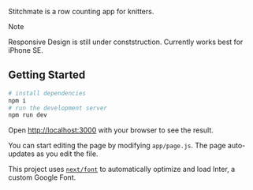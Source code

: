Stitchmate is a row counting app for knitters. 

> [!NOTE]  
> Responsive Design is still under conststruction. Currently works best for iPhone SE. 

## Getting Started

```bash
# install dependencies
npm i 
# run the development server
npm run dev

```

Open [http://localhost:3000](http://localhost:3000) with your browser to see the result.

You can start editing the page by modifying `app/page.js`. The page auto-updates as you edit the file.

This project uses [`next/font`](https://nextjs.org/docs/basic-features/font-optimization) to automatically optimize and load Inter, a custom Google Font.


